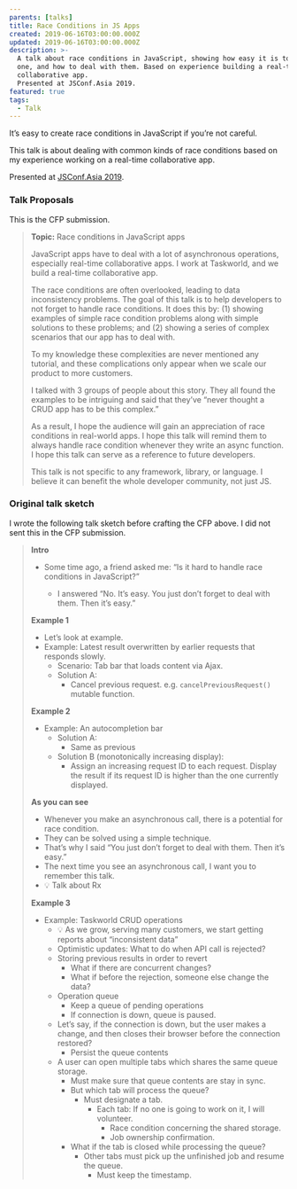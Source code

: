 ```yaml
---
parents: [talks]
title: Race Conditions in JS Apps
created: 2019-06-16T03:00:00.000Z
updated: 2019-06-16T03:00:00.000Z
description: >-
  A talk about race conditions in JavaScript, showing how easy it is to create
  one, and how to deal with them. Based on experience building a real-time
  collaborative app.
  Presented at JSConf.Asia 2019.
featured: true
tags:
  - Talk
---
```


It’s easy to create race conditions in JavaScript if you’re not careful.

<template>
  <YouTube id="DWZj56qUNfs" />
</template>

This talk is about dealing with common kinds of race conditions based on my experience working on a real-time collaborative app.

Presented at [JSConf.Asia 2019](https://2019.jsconf.asia/).

### Talk Proposals

This is the CFP submission.

> **Topic:** Race conditions in JavaScript apps
>
> JavaScript apps have to deal with a lot of asynchronous operations, especially real-time collaborative apps. I work at Taskworld, and we build a real-time collaborative app.
>
> The race conditions are often overlooked, leading to data inconsistency problems. The goal of this talk is to help developers to not forget to handle race conditions. It does this by: (1) showing examples of simple race condition problems along with simple solutions to these problems; and (2) showing a series of complex scenarios that our app has to deal with.
>
> To my knowledge these complexities are never mentioned any tutorial, and these complications only appear when we scale our product to more customers.
>
> I talked with 3 groups of people about this story. They all found the examples to be intriguing and said that they’ve “never thought a CRUD app has to be this complex.”
>
> As a result, I hope the audience will gain an appreciation of race conditions in real-world apps. I hope this talk will remind them to always handle race condition whenever they write an async function. I hope this talk can serve as a reference to future developers.
>
> This talk is not specific to any framework, library, or language. I believe it can benefit the whole developer community, not just JS.

### Original talk sketch

I wrote the following talk sketch before crafting the CFP above. I did not sent this in the CFP submission.

<blockquote>

**Intro**

- Some time ago, a friend asked me: “Is it hard to handle race conditions in JavaScript?”

  - I answered “No. It’s easy. You just don’t forget to deal with them. Then it’s easy.”

**Example 1**

- Let’s look at example.
- Example: Latest result overwritten by earlier requests that responds slowly.
  - Scenario: Tab bar that loads content via Ajax.
  - Solution A:
    - Cancel previous request. e.g. `cancelPreviousRequest()` mutable function.

**Example 2**

- Example: An autocompletion bar
  - Solution A:
    - Same as previous
  - Solution B (monotonically increasing display):
    - Assign an increasing request ID to each request. Display the result if its request ID is higher than the one currently displayed.

**As you can see**

- Whenever you make an asynchronous call, there is a potential for race condition.
- They can be solved using a simple technique.
- That’s why I said “You just don’t forget to deal with them. Then it’s easy.”
- The next time you see an asynchronous call, I want you to remember this talk.
- 💡 Talk about Rx

**Example 3**

- Example: Taskworld CRUD operations
  - 💡 As we grow, serving many customers, we start getting reports about “inconsistent data”
  - Optimistic updates: What to do when API call is rejected?
  - Storing previous results in order to revert
    - What if there are concurrent changes?
    - What if before the rejection, someone else change the data?
  - Operation queue
    - Keep a queue of pending operations
    - If connection is down, queue is paused.
  - Let’s say, if the connection is down, but the user makes a change, and then closes their browser before the connection restored?
    - Persist the queue contents
  - A user can open multiple tabs which shares the same queue storage.
    - Must make sure that queue contents are stay in sync.
    - But which tab will process the queue?
      - Must designate a tab.
        - Each tab: If no one is going to work on it, I will volunteer.
          - Race condition concerning the shared storage.
          - Job ownership confirmation.
    - What if the tab is closed while processing the queue?
      - Other tabs must pick up the unfinished job and resume the queue.
        - Must keep the timestamp.

</blockquote>
